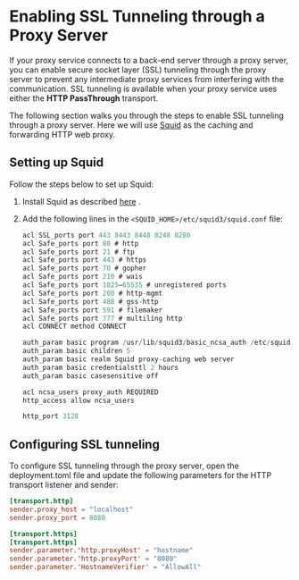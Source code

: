 # Enabling SSL Tunneling through a Proxy Server

If your proxy service connects to a back-end server through a proxy server, you can enable secure socket layer (SSL) tunneling through the proxy server to prevent any intermediate proxy services from interfering with the communication. SSL tunneling is available when your proxy service uses either the **HTTP PassThrough** transport.

The following section walks you through the steps to enable SSL tunneling through a proxy server. Here we will use [Squid](http://www.squid-cache.org/) as the caching and forwarding HTTP web proxy.

## Setting up Squid

Follow the steps below to set up Squid:

1.  Install Squid as described [here](http://wiki.squid-cache.org/SquidFaq/InstallingSquid) .
2.  Add the following lines in the `<SQUID_HOME>/etc/squid3/squid.conf` file:

    ```java
    acl SSL_ports port 443 8443 8448 8248 8280
    acl Safe_ports port 80 # http
    acl Safe_ports port 21 # ftp
    acl Safe_ports port 443 # https
    acl Safe_ports port 70 # gopher
    acl Safe_ports port 210 # wais
    acl Safe_ports port 1025–65535 # unregistered ports
    acl Safe_ports port 280 # http-mgmt
    acl Safe_ports port 488 # gss-http
    acl Safe_ports port 591 # filemaker
    acl Safe_ports port 777 # multiling http
    acl CONNECT method CONNECT

    auth_param basic program /usr/lib/squid3/basic_ncsa_auth /etc/squid3/basic_pw
    auth_param basic children 5
    auth_param basic realm Squid proxy-caching web server
    auth_param basic credentialsttl 2 hours
    auth_param basic casesensitive off

    acl ncsa_users proxy_auth REQUIRED
    http_access allow ncsa_users

    http_port 3128
    ```

## Configuring SSL tunneling

To configure SSL tunneling through the proxy server, open the deployment.toml file and update the following parameters for the HTTP transport listener and sender:

```toml tab='Passthrough HTTP'
[transport.http]
sender.proxy_host = "localhost"                           
sender.proxy_port = 8080
```

```toml tab='Passthrough HTTPS'
[transport.https]
[transport.https]
sender.parameter.'http.proxyHost' = "hostname"
sender.parameter.'http.proxyPort' = "8080"
sender.parameter.'HostnameVerifier' = "AllowAll"
```